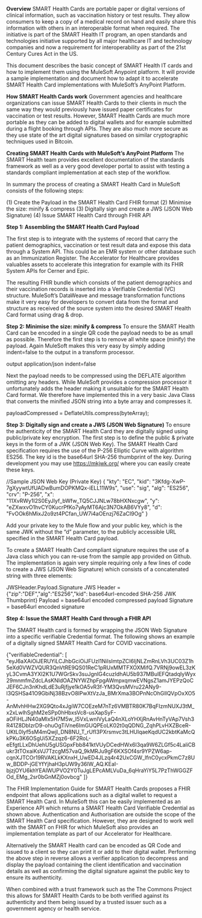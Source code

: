 **Overview**
SMART Health Cards are portable paper or digital versions of clinical information, such as vaccination history or test results. They allow consumers to keep a copy of a medical record on hand and easily share this information with others in an interoperable format when required. The initiative is part of the SMART Health IT program, an open standards and technologies initiative supported by all major healthcare IT and technology companies and now a requirement for interoperability as part of the 21st Century Cures Act in the US.

This document describes the basic concept of SMART Health IT cards and how to implement them using the MuleSoft Anypoint platform. It will provide a sample implementation and document how to adapt it to accelerate SMART Health Card implementations with MuleSoft’s AnyPoint Platform.

**How SMART Health Cards work**
Government agencies and healthcare organizations can issue SMART Health Cards to their clients in much the same way they would previously have issued paper certificates for vaccination or test results. However, SMART Health Cards are much more portable as they can be added to digital wallets and for example submitted during a flight booking through APIs. They are also much more secure as they use state of the art digital signatures based on similar cryptographic techniques used in Bitcoin.

**Creating SMART Health Cards with MuleSoft’s AnyPoint Platform**
The SMART Health team provides excellent documentation of the standards framework as well as a very good developer portal to assist with testing a standards compliant implementation at each step of the workflow.

In summary the process of creating a SMART Health Card in MuleSoft consists of the following steps:

(1) Create the Payload in the SMART Health Card FHIR format
(2) Minimise the size: minify & compress
(3) Digitally sign and create a JWS (JSON Web Signature)
(4) Issue SMART Health Card through FHIR API

**Step 1: Assembling the SMART Health Card Payload**

The first step is to integrate with the systems of record that carry the patient demographics, vaccination or test result data and expose this data through a System API. This could be an EMR system or other database such as an Immunization Register. The  Accelerator for Healthcare provides valuables assets to accelerate this integration for example with its FHIR System APIs for Cerner and Epic.

The resulting FHIR bundle which consists of the patient demographics and their vaccination records is inserted into a Verifiable Credential (VC) structure. MuleSoft’s DataWeave and message transformation functions make it very easy for developers to convert data from the format and structure as received of the source system into the desired SMART Health Card format using drag & drop.

**Step 2: Minimise the size: minify & compress**
To ensure the SMART Health Card can be encoded in a single QR code the payload needs to be as small as possible. Therefore the first step is to remove all white space (minify) the payload. Again MuleSoft makes this very easy by simply adding indent=false to the output in a transform processor.


output application/json indent=false

Next the payload needs to be compressed using the DEFLATE algorithm omitting any headers. While MuleSoft provides a compression processor it unfortunately adds the header making it unsuitable for the SMART Health Card format. We therefore have implemented this in a very basic Java Class that converts the minified JSON string into a byte array and compresses it.

payloadCompressed = DeflateUtils.compress(byteArray);


**Step 3: Digitally sign and create a JWS (JSON Web Signature)**
To ensure the authenticity of the SMART Health Card they are digitally signed using public/private key encryption. The first step is to define the public & private keys in the form of a JWK (JSON Web Key). The SMART Health Card specification requires the use of the P-256 Elliptic Curve with algorithm ES256. The key id is the base64url SHA-256 thumbprint of the key. During development you may use https://mkjwk.org/ where you can easily create these keys. 

//Sample JSON Web Key (Private Key)
{
  "kty": "EC",
  "kid": "3Kfdg-XwP-7gXyywtUfUADwBumDOPKMQx-iELL11W9s",
  "use": "sig",
  "alg": "ES256",
  "crv": "P-256",
  "x": "11XvRWy1I2S0EyJlyf_bWfw_TQ5CJJNLw78bHXNxcgw",
  "y": "eZXwxvO1hvCY0KucrPfKo7yAyMT6Ajc3N7OkAB6VYy8",
  "d": "FvOOk6hMixJ2o9zt4PCfan_UW7i4aOEnzj76ZaCI9Og"
}


Add your private key to the Mule flow and your public key, which is the same JWK without the “d” parameter, to the publicly accessible URL specified in the SMART Health Card payload.

To create a SMART Health Card compliant signature requires the use of a Java class which you can re-use from the sample app provided on Github. The implementation is again very simple requiring only a few lines of code to create a JWS (JSON Web Signature) which consists of a concatenated string with three elements:

JWSHeader.Payload.Signature
JWS Header = {"zip":"DEF","alg":"ES256","kid": base64url-encoded SHA-256 JWK Thumbprint}
Payload = base64url encoded compressed payload
Signature = base64url encoded signature 

**Step 4: Issue the SMART Health Card through a FHIR API**

The SMART Health card is formed by wrapping the JSON Web Signature into a specific verifiable Credential format. The following shows an example of a digitally signed SMART Health Card for COVID vaccinations.

{"verifiableCredential": [     "eyJ6aXAiOiJERUYiLCJhbGciOiJFUzI1NiIsImtpZCI6IjNLZmRnLVh3UC03Z1h5eXd0VWZVQUR3QnVtRE9QS01ReC1pRUxMMTFXOXMifQ.7VRNj9owEL3zKyL3CvmA3YXl2K1U7WGrSkv3suJgnIG4cuzIdhAU5b937MBuIEFQtadqIyWyx29mnmfmZdcLAsKNIdOAZNYWZhpFpgAWmpxqmwEVNgsZ1amJYEPzQoCJEF6CJn3nKhdLdE3uRjfjye1kOA5vR3f-YM3QvsMVru22ANy9-l3QSHSa41O9GbiNj38BzvO8lPwXtVzJa_BMrXma3BOPnNcOhGlIQVpOxXO5-AnMvhHHw2XG9Qto4xJgiW7COEzeM7nTz6VMBTR80K7BqFIzmNUXJ3tM_x2xLwlhSghM2eSPp0hHbxsVc8-usXapSyF-aOFiHLJN40aMIx5H7M5w_I5VxLwnIVyLaQ4nXLoYHXjRnAvHnTyVAp7Vsh3R41Z8DbIzrD9-ohuOgTiVne6ImGUQPEoLK02t0qQDNG_ZqhPLvHXZBceR-UKtL0lyf5sM4mQwjI_DN8NU_T_rUfI3PXrsmvc3tLHUlqaeKqdUC2kbtKaMcQkPKu3K6OSgUi5XZzqz6-6F2RoL-eEfgtLLxDhUehU5gUSGpxFbb841ktVUyDCedHWx6l3qa9W6ZLGf5c4LaliCBukr3tTOxaiKsVJ7TzcgM57vaQ_9kMRJu9gF6KXSOf4sr9YPZW6ap-cqnXJTCOr19RVAKLkKXnxH_UwED4JLzq4r42UxCGW_lfnC0ycxPkmC7z8Uw_BDDP-jGEYfYjhaH3pUW9y36lW_AQ.KEaI-bjzjOYU6khYEAlWUPVO2Y0TuJgLEPcAMLVuDa_6qHraYiY5L7PzThWGGZFOd_EMg_2sr0bGnMZj0ovbcg" ]} 


The FHIR Implementation Guide for SMART Health Cards proposes a FHIR endpoint that allows applications such as a digital wallet to request a SMART Health Card. In MuleSoft this can be easily implemented as an Experience API which returns a SMART Health Card Verifiable Credential as shown above. Authentication and Authorisation are outside the scope of the SMART Health Card specification. However, they are designed to work well with the SMART on FHIR for which MuleSoft also provides an implementation template as part of our Accelerator for Healthcare. 

Alternatively the SMART Health card can be encoded as QR Code and issued to a client so they can print it or add to their digital wallet. Performing the above step in reverse allows a verifier application to decompress and display the payload containing the client identification and vaccination details as well as confirming the digital signature against the public key to ensure its authenticity. 

When combined with a trust framework such as the The Commons Project this allows for SMART Health Cards to be both verified against its authenticity and them being issued by a trusted issuer such as a government agency or health service. 



